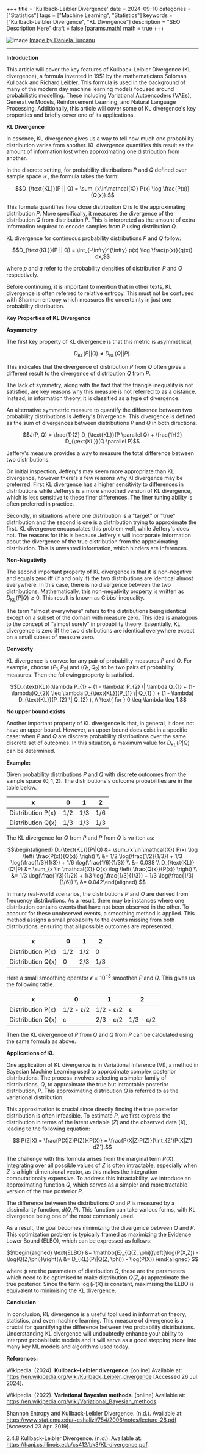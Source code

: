 +++
title = 'Kullback-Leibler Divergence'
date = 2024-09-10
categories = ["Statistics"]
tags = ["Machine Learning", "Statistics"]
keywords = ["Kullback-Leibler Divergence", "KL Divergence"]
description = "SEO Description Here"
draft = false
[params.math]
math = true
+++

![Image](/images/daniela-turcanu-wABdckxoj90-unsplash.jpg)
[Image by Daniela Turcanu](https://unsplash.com/@protopopica?utm_source=ghost&utm_medium=referral&utm_campaign=api-credit)
***
**Introduction**

This article will cover the key features of Kullback-Leibler Divergence (KL divergence), a formula invented in 1951 by the mathematicians Soloman Kullback and Richard Leibler. This formula is used in the background of many of the modern day machine learning models focused around probabilistic modelling. These including Variational Autoencoders (VAEs), Generative Models, Reinforcement Learning, and Natural Language Processing. Additionally, this article will cover some of KL divergence's key properties and briefly cover one of its applications.

**KL Divergence**

In essence, KL divergence gives us a way to tell how much one probability distribution varies from another. KL divergence quantifies this result as the amount of information lost when approximating one distribution from another.

In the discrete setting, for probability distributions $P$ and $Q$ defined over sample space $\mathcal{X}$, the formula takes the form:

$$D_{\text{KL}}(P || Q) = \sum_{x\in\mathcal{X}} P(x) \log \frac{P(x)}{Q(x)}.$$

This formula quantifies how close distribution $Q$ is to the approximating distribution $P$. More specifically, it measures the divergence of the distribution $Q$ from distribution $P$. This is interpreted as the amount of extra information required to encode samples from $P$ using distribution $Q$.

KL divergence for continuous probability distributions $P$ and $Q$ follow:

$$D_{\text{KL}}(P || Q) = \int_{-\infty}^{\infty} p(x) \log \frac{p(x)}{q(x)} dx,$$

where $p$ and $q$ refer to the probability densities of distribution $P$ and $Q$ respectively.

Before continuing, it is important to mention that in other texts, KL divergence is often referred to relative entropy. This must not be confused with Shannon entropy which measures the uncertainty in just one probability distribution.

**Key Properties of KL Divergence**

**Asymmetry**

The first key property of KL divergence is that this metric is asymmetrical,

$$D_{\text{KL}}(P || Q) \neq D_{\text{KL}}(Q || P).$$

This indicates that the divergence of distribution $P$ from $Q$ often gives a different result to the divergence of distribution $Q$ from $P$.

The lack of symmetry, along with the fact that the triangle inequality is not satisfied, are key reasons why this measure is not referred to as a distance. Instead, in information theory, it is classified as a type of divergence.

An alternative symmetric measure to quantify the difference between two probability distributions is Jeffery's Divergence. This divergence is defined as the sum of divergences between distributions $P$ and $Q$ in both directions.

$$J(P, Q) = \frac{1}{2} D_{\text{KL}}(P \parallel Q) + \frac{1}{2} D_{\text{KL}}(Q \parallel P)$$

Jeffery's measure provides a way to measure the total difference between two distributions.

On initial inspection, Jeffery's may seem more appropriate than KL divergence, however there's a few reasons why Kl divergence may be preferred. First KL divergence has a higher sensitivity to differences in distributions while Jefferys is a more smoothed version of KL divergence, which is less sensitive to these finer differences. The finer tuning ability is often preferred in practice.

Secondly, in situations where one distribution is a "target" or "true" distribution and the second is one is a distribution trying to approximate the first. KL divergence encapsulates this problem well, while Jeffery's does not. The reasons for this is because Jeffery's will incorporate information about the divergence of the true distribution from the approximating distribution. This is unwanted information, which hinders are inferences.

**Non-Negativity**

The second important property of KL divergence is that it is non-negative and equals zero iff (if and only if) the two distributions are identical almost everywhere. In this case, there is no divergence between the two distributions. Mathematically, this non-negativity property is written as $D_{\text{KL}}(P | Q) \geq 0$. This result is known as Gibbs’ inequality.

The term “almost everywhere” refers to the distributions being identical except on a subset of the domain with measure zero. This idea is analogous to the concept of “almost surely” in probability theory. Essentially, KL divergence is zero iff the two distributions are identical everywhere except on a small subset of measure zero.

**Convexity**

KL divergence is convex for any pair of probability measures $P$ and $Q$. For example, choose $(P_{1}, P_{2})$ and $(Q_{1}, Q_{2})$ to be two pairs of probability measures. Then the following property is satisfied.

$$D_{\text{KL}}(\lambda P_{1} + (1 - \lambda) P_{2} \| \lambda Q_{1} + (1-\lambda)Q_{2}) \leq \lambda D_{\text{KL}}(P_{1} \| Q_{1} ) + (1 - \lambda) D_{\text{KL}}(P_{2} \| Q_{2} ), \\ \text{ for } 0 \leq \lambda \leq 1.$$

**No upper bound exists**

Another important property of KL divergence is that, in general, it does not have an upper bound. However, an upper bound does exist in a specific case: when $P$ and $Q$ are discrete probability distributions over the same discrete set of outcomes. In this situation, a maximum value for $D_{\text{KL}}(P | Q)$ can be determined.

**Example:**

Given probability distributions $P$ and $Q$ with discrete outcomes from the sample space $\{0,1,2\}$. The distributions's outcome probabilities are in the table below.

|x|0|1|2|
|---|---|---|---|
|Distribution P(x)|1/2|1/3|1/6|
|Distribution Q(x)|1/3|1/3|1/3|

The KL divergence for $Q$ from $P$ and $P$ from $Q$ is written as:

$$\begin{aligned} D_{\text{KL}}(P\|Q) &= \sum_{x \in \mathcal{X}} P(x) \log \left( \frac{P(x)}{Q(x)} \right) \\ &= 1/2 \log(\frac{1/2}{1/3}) + 1/3 \log(\frac{1/3}{1/3}) + 1/6 \log(\frac{1/6}{1/3}) \\ &= 0.038 \\ D_{\text{KL}}(Q\|P) &= \sum_{x \in \mathcal{X}} Q(x) \log \left( \frac{Q(x)}{P(x)} \right) \\ &= 1/3 \log(\frac{1/3}{1/2}) + 1/3 \log(\frac{1/3}{1/3}) + 1/3 \log(\frac{1/3}{1/6}) \\ &= 0.042\end{aligned} $$

In many real-world scenarios, the distributions $P$ and $Q$ are derived from frequency distributions. As a result, there may be instances where one distribution contains events that have not been observed in the other. To account for these unobserved events, a smoothing method is applied. This method assigns a small probability to the events missing from both distributions, ensuring that all possible outcomes are represented.

|x|0|1|2|
|---|---|---|---|
|Distribution P(x)|1/2|1/2|0|
|Distribution Q(x)|0|2/3|1/3|

Here a small smoothing operator $\epsilon=10^{-3}$ smoothen $P$ and $Q$. This gives us the following table.

|x|0|1|2|
|---|---|---|---|
|Distribution P(x)|1/2 - ε/2|1/2 - ε/2|ε|
|Distribution Q(x)|ε|2/3 - ε/2|1/3 - ε/2|

Then the KL divergence of $P$ from $Q$ and $Q$ from $P$ can be calculated using the same formula as above.

**Applications of KL**

One application of KL divergence is in Variational Inference (VI), a method in Bayesian Machine Learning used to approximate complex posterior distributions. The process involves selecting a simpler family of distributions, $Q$, to approximate the true but intractable posterior distribution, $P$. This approximating distribution $Q$ is referred to as the variational distribution.

This approximation is crucial since directly finding the true posterior distribution is often infeasible. To estimate $P$, we first express the distribution in terms of the latent variable ($Z$) and the observed data ($X$), leading to the following equation:

$$ P(Z|X) = \frac{P(X|Z)P(Z)}{P(X)} = \frac{P(X|Z)P(Z)}{\int_{Z'}P(X|Z') dZ'}.$$

The challenge with this formula arises from the marginal term $P(X)$. Integrating over all possible values of $Z$ is often intractable, especially when $Z$ is a high-dimensional vector, as this makes the integration computationally expensive. To address this intractability, we introduce an approximating function $Q$, which serves as a simpler and more tractable version of the true posterior $P$.

The difference between the distributions $Q$ and $P$ is measured by a dissimilarity function, $d(Q, P)$. This function can take various forms, with KL divergence being one of the most commonly used.

As a result, the goal becomes minimizing the divergence between $Q$ and $P$. This optimization problem is typically framed as maximizing the Evidence Lower Bound (ELBO), which can be expressed as follows:

$$\begin{aligned} \text{ELBO} &= \mathbb{E}_{Q(Z, \phi)}\left[\log(P(X,Z)) - \log(Q(Z,\phi))\right]\\ &= D_{KL}(P\|Q(Z, \phi)) - \log(P(X)) \end{aligned} $$

where $\phi$ are the parameters of distribution $Q$, these are the parameters which need to be optimised to make distribution $Q(Z, \phi)$ approximate the true posterior. Since the term $\log(P(X)$ is constant, maximising the ELBO is equivalent to minimising the KL divergence.

****Conclusion****

In conclusion, KL divergence is a useful tool used in information theory, statistics, and even machine learning. This measure of divergence is a crucial for quantifying the difference between two probability distributions. Understanding KL divergence will undoubtedly enhance your ability to interpret probabilistic models and it will serve as a good stepping stone into many key ML models and algorithms used today.

****References:****

Wikipedia. (2024). __Kullback–Leibler divergence__. [online] Available at: https://en.wikipedia.org/wiki/Kullback_Leibler_divergence [Accessed 26 Jul. 2024].

Wikipedia. (2022). __Variational Bayesian methods__. [online] Available at: https://en.wikipedia.org/wiki/Variational_Bayesian_methods.

Shannon Entropy and Kullback-Leibler Divergence. (n.d.). Available at: https://www.stat.cmu.edu/~cshalizi/754/2006/notes/lecture-28.pdf [Accessed 23 Apr. 2019].

2.4.8 Kullback-Leibler Divergence. (n.d.). Available at: https://hanj.cs.illinois.edu/cs412/bk3/KL-divergence.pdf.

‌

‌
